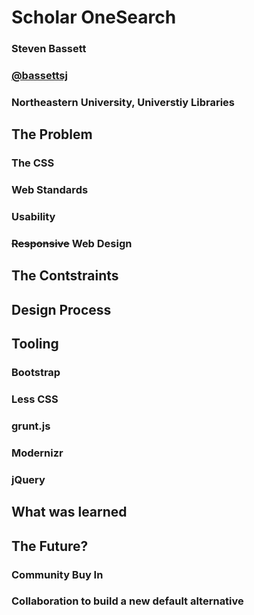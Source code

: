 # Scholar OneSearch

### Steven Bassett
### [@bassettsj](http://twitter.com/bassettsj)
### Northeastern University, Universtiy Libraries


## The Problem

### The CSS


    

### Web Standards

### Usability

### ~~Responsive~~ Web Design



## The Contstraints

## Design Process



## Tooling

### Bootstrap
### Less CSS
### grunt.js
### Modernizr
### jQuery

## What was learned

## The Future?
### Community Buy In
### Collaboration to build a new default alternative